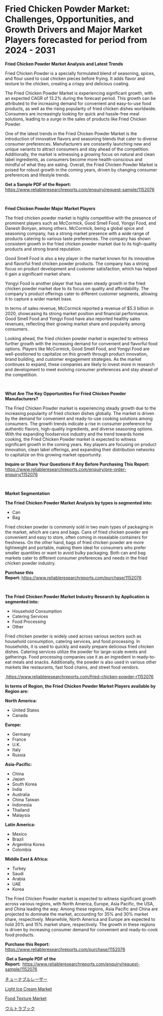 <p><h1>Fried Chicken Powder Market: Challenges, Opportunities, and Growth Drivers and Major Market Players forecasted for period from 2024 - 2031</h1></p><p><strong>Fried Chicken Powder Market Analysis and Latest Trends</strong></p>
<p><p>Fried Chicken Powder is a specially formulated blend of seasoning, spices, and flour used to coat chicken pieces before frying. It adds flavor and texture to the chicken, creating a crispy and delicious coating.</p><p>The Fried Chicken Powder Market is experiencing significant growth, with an expected CAGR of 13.2% during the forecast period. This growth can be attributed to the increasing demand for convenient and easy-to-use food products, as well as the rising popularity of fried chicken dishes worldwide. Consumers are increasingly looking for quick and hassle-free meal solutions, leading to a surge in the sales of products like Fried Chicken Powder.</p><p>One of the latest trends in the Fried Chicken Powder Market is the introduction of innovative flavors and seasoning blends that cater to diverse consumer preferences. Manufacturers are constantly launching new and unique variants to attract consumers and stay ahead of the competition. Additionally, the market is witnessing a growing focus on natural and clean label ingredients, as consumers become more health-conscious and mindful of what they are eating. Overall, the Fried Chicken Powder Market is poised for robust growth in the coming years, driven by changing consumer preferences and lifestyle trends.</p></p>
<p><strong>Get a Sample PDF of the Report:&nbsp;</strong> <a href="https://www.reliableresearchreports.com/enquiry/request-sample/1152076">https://www.reliableresearchreports.com/enquiry/request-sample/1152076</a></p>
<p>&nbsp;</p>
<p><strong>Fried Chicken Powder Major Market Players</strong></p>
<p><p>The fried chicken powder market is highly competitive with the presence of prominent players such as McCormick, Good Smell Food, Yongyi Food, and Danesh Bonyan, among others. McCormick, being a global spice and seasoning company, has a strong market presence with a wide range of products catering to various taste preferences. The company has shown consistent growth in the fried chicken powder market due to its high-quality products and strong brand reputation.</p><p>Good Smell Food is also a key player in the market known for its innovative and flavorful fried chicken powder products. The company has a strong focus on product development and customer satisfaction, which has helped it gain a significant market share.</p><p>Yongyi Food is another player that has seen steady growth in the fried chicken powder market due to its focus on quality and affordability. The company's product offerings cater to different customer segments, allowing it to capture a wider market base.</p><p>In terms of sales revenue, McCormick reported a revenue of $5.3 billion in 2020, showcasing its strong market position and financial performance. Good Smell Food and Yongyi Food have also reported healthy sales revenues, reflecting their growing market share and popularity among consumers.</p><p>Looking ahead, the fried chicken powder market is expected to witness further growth with the increasing demand for convenient and flavorful food options. Players like McCormick, Good Smell Food, and Yongyi Food are well-positioned to capitalize on this growth through product innovation, brand building, and customer engagement strategies. As the market continues to expand, these companies are likely to invest more in research and development to meet evolving consumer preferences and stay ahead of the competition.</p></p>
<p>&nbsp;</p>
<p><strong>What Are The Key Opportunities For Fried Chicken Powder Manufacturers?</strong></p>
<p><p>The Fried Chicken Powder market is experiencing steady growth due to the increasing popularity of fried chicken dishes globally. The market is driven by the demand for convenient and ready-to-use cooking solutions among consumers. The growth trends indicate a rise in consumer preference for authentic flavors, high-quality ingredients, and diverse seasoning options. With the expanding foodservice industry and the trend towards home cooking, the Fried Chicken Powder market is expected to witness significant growth in the coming years. Key players are focusing on product innovation, clean label offerings, and expanding their distribution networks to capitalize on this growing market opportunity.</p></p>
<p><strong>Inquire or Share Your Questions If Any Before Purchasing This Report:</strong> <a href="https://www.reliableresearchreports.com/enquiry/pre-order-enquiry/1152076">https://www.reliableresearchreports.com/enquiry/pre-order-enquiry/1152076</a></p>
<p>&nbsp;</p>
<p><strong>Market Segmentation</strong></p>
<p><strong>The Fried Chicken Powder Market Analysis by types is segmented into:</strong></p>
<p><ul><li>Can</li><li>Bag</li></ul></p>
<p><p>Fried chicken powder is commonly sold in two main types of packaging in the market, which are cans and bags. Cans of fried chicken powder are convenient and easy to store, often coming in resealable containers for freshness. On the other hand, bags of fried chicken powder are more lightweight and portable, making them ideal for consumers who prefer smaller quantities or want to avoid bulky packaging. Both can and bag markets cater to different consumer preferences and needs in the fried chicken powder industry.</p></p>
<p><strong>Purchase this Report:&nbsp;</strong><a href="https://www.reliableresearchreports.com/purchase/1152076">https://www.reliableresearchreports.com/purchase/1152076</a></p>
<p>&nbsp;</p>
<p><strong>The Fried Chicken Powder Market Industry Research by Application is segmented into:</strong></p>
<p><ul><li>Household Consumption</li><li>Catering Services</li><li>Food Processing</li><li>Other</li></ul></p>
<p><p>Fried chicken powder is widely used across various sectors such as household consumption, catering services, and food processing. In households, it is used to quickly and easily prepare delicious fried chicken dishes. Catering services utilize the powder for large-scale events and gatherings. Food processing companies use it as an ingredient in ready-to-eat meals and snacks. Additionally, the powder is also used in various other markets like restaurants, fast food chains, and street food vendors.</p></p>
<p><a href="https://www.reliableresearchreports.com/fried-chicken-powder-r1152076">&nbsp;https://www.reliableresearchreports.com/fried-chicken-powder-r1152076</a></p>
<p><strong>In terms of Region, the Fried Chicken Powder Market Players available by Region are:</strong></p>
<p>
    <p> <strong> North America: </strong>
        <ul>
            <li>United States</li>
            <li>Canada</li>
        </ul>
        </p> 
    <p> <strong> Europe: </strong>
        <ul>
            <li>Germany</li>
            <li>France</li>
            <li>U.K.</li>
            <li>Italy</li>
            <li>Russia</li>
        </ul>
        </p> 
    <p> <strong> Asia-Pacific: </strong>
        <ul>
            <li>China</li>
            <li>Japan</li>
            <li>South Korea</li>
            <li>India</li>
            <li>Australia</li>
            <li>China Taiwan</li>
            <li>Indonesia</li>
            <li>Thailand</li>
            <li>Malaysia</li>
        </ul>
        </p> 
    <p> <strong> Latin America: </strong>
        <ul>
            <li>Mexico</li>
            <li>Brazil</li>
            <li>Argentina Korea</li>
            <li>Colombia</li>
        </ul>
        </p> 
    <p> <strong> Middle East & Africa: </strong>
        <ul>
            <li>Turkey</li>
            <li>Saudi</li>
            <li>Arabia</li>
            <li>UAE</li>
            <li>Korea</li>
        </ul>
    </p>
    </p>
<p><p>The Fried Chicken Powder market is expected to witness significant growth across various regions, with North America, Europe, Asia Pacific, the USA, and China leading the way. Among these regions, Asia Pacific and China are projected to dominate the market, accounting for 35% and 30% market share, respectively. Meanwhile, North America and Europe are expected to hold 20% and 15% market share, respectively. The growth in these regions is driven by increasing consumer demand for convenient and ready-to-cook food products.</p></p>
<p><strong>Purchase this Report: </strong><a href="https://www.reliableresearchreports.com/purchase/1152076">https://www.reliableresearchreports.com/purchase/1152076</a></p>
<p>&nbsp;<strong>Get a Sample PDF of the Report:&nbsp;&nbsp;</strong><a href="https://www.reliableresearchreports.com/enquiry/request-sample/1152076">https://www.reliableresearchreports.com/enquiry/request-sample/1152076</a></p>
<p><strong></strong></p>
<p><p><a href="https://github.com/AaronVargas43/Market-Research-Report-List-1/blob/main/577949417979.md">チューナブルレーザー</a></p><p><a href="https://github.com/lataunyatinikmelvin59ilbd0dv/Market-Research-Report-List-1/blob/main/light-ice-cream-market.md">Light Ice Cream Market</a></p><p><a href="https://github.com/pgtimber/Market-Research-Report-List-2/blob/main/food-texture-market.md">Food Texture Market</a></p><p><a href="https://github.com/AaronVargas43/Market-Research-Report-List-1/blob/main/261713117982.md">ウルトラブック</a></p></p>